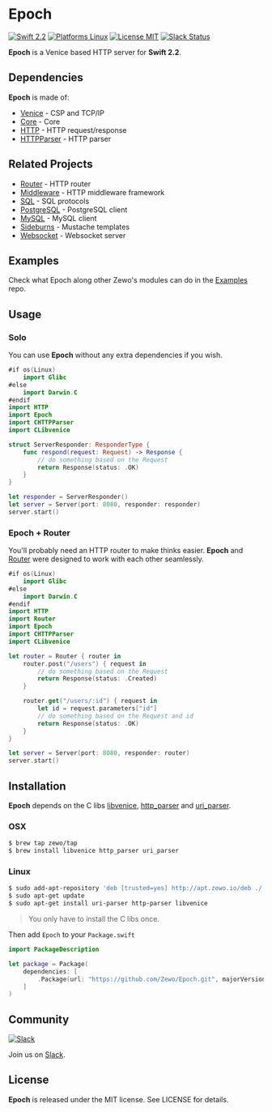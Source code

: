 Epoch
=====

[![Swift 2.2](https://img.shields.io/badge/Swift-2.1-orange.svg?style=flat)](https://swift.org)
[![Platforms Linux](https://img.shields.io/badge/Platforms-Linux-lightgray.svg?style=flat)](https://swift.org)
[![License MIT](https://img.shields.io/badge/License-MIT-blue.svg?style=flat)](https://tldrlegal.com/license/mit-license)
[![Slack Status](http://slack.zewo.io/badge.svg)](http://slack.zewo.io)

**Epoch** is a Venice based HTTP server for **Swift 2.2**.

## Dependencies

**Epoch** is made of:

- [Venice](https://github.com/Zewo/Venice) - CSP and TCP/IP
- [Core](https://github.com/Zewo/Core) - Core
- [HTTP](https://github.com/Zewo/HTTP) - HTTP request/response
- [HTTPParser](https://github.com/Zewo/HTTPParser) - HTTP parser

## Related Projects

- [Router](https://github.com/Zewo/Router) - HTTP router
- [Middleware](https://github.com/Zewo/Middleware) - HTTP middleware framework
- [SQL](https://github.com/Zewo/SQL) - SQL protocols
- [PostgreSQL](https://github.com/Zewo/PostgreSQL) - PostgreSQL client
- [MySQL](https://github.com/Zewo/MySQL) - MySQL client
- [Sideburns](https://github.com/Zewo/Sideburns) - Mustache templates
- [Websocket](https://github.com/Zewo/Websocket) - Websocket server

## Examples

Check what Epoch along other Zewo's modules can do in the [Examples](https://github.com/Zewo/Examples) repo.

## Usage

### Solo

You can use **Epoch** without any extra dependencies if you wish.

```swift
#if os(Linux)
    import Glibc
#else
    import Darwin.C
#endif
import HTTP
import Epoch
import CHTTPParser
import CLibvenice

struct ServerResponder: ResponderType {
    func respond(request: Request) -> Response {
        // do something based on the Request
        return Response(status: .OK)
    }
}

let responder = ServerResponder()
let server = Server(port: 8080, responder: responder)
server.start()
```

### Epoch + Router

You'll probably need an HTTP router to make thinks easier. **Epoch** and [Router](https://www.github.com/Zewo/Router) were designed to work with each other seamlessly.

```swift
#if os(Linux)
    import Glibc
#else
    import Darwin.C
#endif
import HTTP
import Router
import Epoch
import CHTTPParser
import CLibvenice

let router = Router { router in
    router.post("/users") { request in
        // do something based on the Request
        return Response(status: .Created)
    }

    router.get("/users/:id") { request in
        let id = request.parameters["id"]
        // do something based on the Request and id
        return Response(status: .OK)
    } 
}

let server = Server(port: 8080, responder: router)
server.start()
```

## Installation

**Epoch** depends on the C libs [libvenice](https://github.com/Zewo/libvenice), [http_parser](https://github.com/Zewo/http_parser) and [uri_parser](https://github.com/Zewo/uri_parser).

### OSX 
```bash
$ brew tap zewo/tap
$ brew install libvenice http_parser uri_parser
```

### Linux
```bash
$ sudo add-apt-repository 'deb [trusted=yes] http://apt.zewo.io/deb ./'
$ sudo apt-get update
$ sudo apt-get install uri-parser http-parser libvenice
```

> You only have to install the C libs once.

Then add `Epoch` to your `Package.swift`

```swift
import PackageDescription

let package = Package(
    dependencies: [
        .Package(url: "https://github.com/Zewo/Epoch.git", majorVersion: 0, minor: 1)
    ]
)
```

## Community

[![Slack](http://s13.postimg.org/ybwy92ktf/Slack.png)](http://slack.zewo.io)

Join us on [Slack](http://slack.zewo.io).

License
-------

**Epoch** is released under the MIT license. See LICENSE for details.
